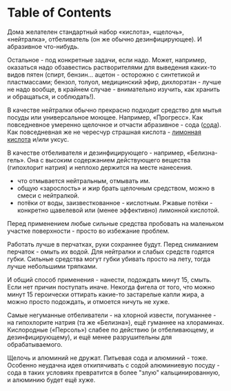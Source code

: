 
# Table of Contents



<div class="preview" id="org500bbd5">
<p>
Дома желателен стандартный набор «кислота», «щелочь», «нейтралка», отбеливатель (он же обычно дезинфицирующее). И абразивное что-нибудь. 
</p>

</div>

Остальное - под конкретные задачи, если надо. Может, например, оказаться надо обзавестись растворителями для выведения каких-то видов пятен (спирт, бензин&#x2026; ацетон - осторожно с синтетикой и пластмассами; бензол, толуол, медицинский эфир, дихлорэтан - лучше не надо вообще, в крайнем случае - внимательно изучить, как хранить и обращаться, и соблюдать!).

В качестве нейтралки обычно прекрасно подходит средство для мытья посуды или универсальное моющее. Например, «Прогресс». Как повседневное умеренно щелочное и отчасти абразивное - сода ([сода](../alchemy/20201222210344-сода.publ.md)). Как повседневная же не чересчур страшная кислота - [лимонная кислота](../alchemy/20201222210100-лимонная_кислота.publ.md) и/или уксус.

В качестве отбеливателя и дезинфицирующего - например, «Белизна-гель». Она с высоким содержанием действующего вещества (гипохлорит натрия) и неплохо держится на месте нанесения. 

-   что отмывается нейтральным, отмывать им.
-   общую «зарослость» и жир брать щелочным средством, можно в смеси с нейтралкой.
-   потёки от воды, заизвесткованное - кислотным. Ржавые потёки - конкретно щавелевой или (менее эффективно) лимонной кислотой.

Перед применением любые сильные средства пробовать на маленьком участке поверхности - просто во избежание проблем.

Работать лучше в перчатках, руки сохраннее будут. Перед сниманием перчаток - омыть их водой. Для нейтралки и слабых средств годятся губки. Cильные средства могут губки убивать просто на лету, тогда лучше небольшими тряпками.

И общий способ применения - нанести, подождать минут 15, смыть. Если нет причин поступать иначе. Некогда фигела от того, что можно минут 15 героически оттирать какие-то застарелые капли жира, а можно просто подождать, и отмоется ничуть не хуже.

Самые негуманные отбеливатели - на хлорной извести, погуманнее - на гипохлорите натрия (та же «Белизна»), ещё гуманнее на хлораминах. Кислородные («Персоль») слабее по действию (и отбеливающему, и дезинфицирующему), и ещё менее разрушительны для обрабатываемого.

Щелочь и алюминий не дружат. Питьевая сода и алюминий - тоже. Особенно неудачна идея откипячивать с содой алюминиевую посуду - сода в таких условиях превратится в более "злую" кальцинированную, и алюминию будет ещё хуже.

